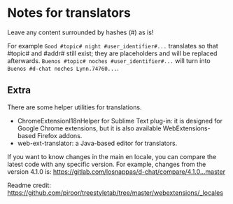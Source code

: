 # Notes for translators

Leave any content surrounded by hashes (#) as is!

For example `Good #topic# night #user_identifier#...` translates so that #topic# and #addr# still exist; they are placeholders and will be replaced afterwards. `Buenos #topic# noches #user_identifier#...` will turn into `Buenos #d-chat noches Lynn.74760...`.

## Extra

There are some helper utilities for translations.

* ChromeExtensionI18nHelper for Sublime Text plug-in: it is designed for Google Chrome extensions, but it is also available WebExtensions-based Firefox addons.
* web-ext-translator: a Java-based editor for translators.

If you want to know changes in the main en locale, you can compare the latest code with any specific version. For example, changes from the version 4.1.0 is: https://gitlab.com/losnappas/d-chat/compare/4.1.0...master



Readme credit: https://github.com/piroor/treestyletab/tree/master/webextensions/_locales
